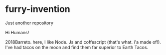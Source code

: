 # furry-invention
Just another repository


Hi Humans!

2018Barreto. here, I like Node. Js and coffescript (that's what. i'a made of!).
I've had tacos on the moon and find them far superior to Earth Tacos.
